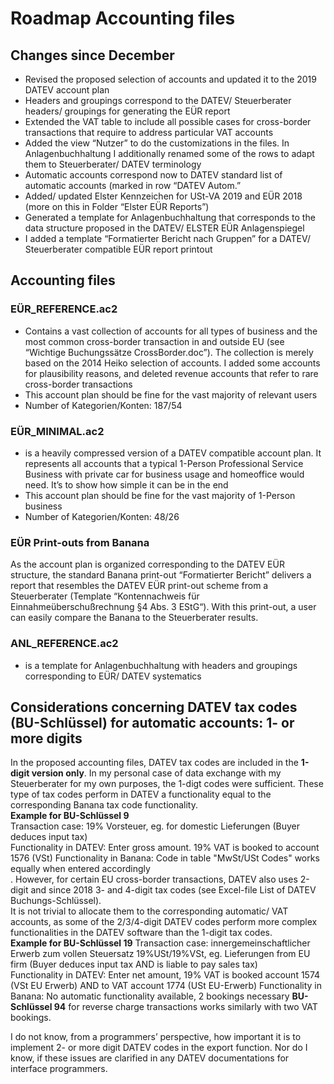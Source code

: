# Roadmap Accounting files
## Changes since December

* Revised the proposed selection of accounts and updated it to the 2019 DATEV account plan
*	Headers and groupings correspond to the DATEV/ Steuerberater headers/ groupings for generating the EÜR report
*	Extended the VAT table to include all possible cases for cross-border transactions that require to address particular VAT accounts
*	Added the view “Nutzer” to do the customizations in the files. In Anlagenbuchhaltung I additionally renamed some of the rows to adapt them to Steuerberater/ DATEV terminology
*	Automatic accounts correspond now to DATEV standard list of automatic accounts (marked in row “DATEV Autom.”
*	Added/ updated Elster Kennzeichen for USt-VA 2019 and EÜR 2018 (more on this in Folder “Elster EÜR Reports”)
*	Generated a template for Anlagenbuchhaltung that corresponds to the data structure proposed in the DATEV/ ELSTER EÜR Anlagenspiegel
*	I added a template “Formatierter Bericht nach Gruppen” for a DATEV/ Steuerberater compatible EÜR report printout

## Accounting files
### EÜR_REFERENCE.ac2
*	Contains a vast collection of accounts for all types of business and the most common cross-border transaction in and outside EU (see “Wichtige Buchungssätze CrossBorder.doc”). The collection is merely based on the 2014 Heiko selection of accounts. I added some accounts for plausibility reasons, and deleted revenue accounts that refer to rare cross-border transactions
*	This account plan should be fine for the vast majority of relevant users
*	Number of Kategorien/Konten: 187/54

### EÜR_MINIMAL.ac2
*	is a heavily compressed version of a DATEV compatible account plan. It represents all accounts that a typical 1-Person Professional Service Business with private car for business usage and homeoffice would need. It’s to show how simple it can be in the end
*	This account plan should be fine for the vast majority of 1-Person business
*	Number of Kategorien/Konten: 48/26

### EÜR Print-outs from Banana
As the account plan is organized corresponding to the DATEV EÜR structure, the standard Banana print-out “Formatierter Bericht” delivers a report that resembles the DATEV EÜR print-out scheme from a Steuerberater (Template “Kontennachweis für Einnahmeüberschußrechnung §4 Abs. 3 EStG“).  With this print-out, a user can easily compare the Banana to the Steuerberater results.

### ANL_REFERENCE.ac2
*	is a template for Anlagenbuchhaltung with headers and groupings corresponding to EÜR/ DATEV systematics

## Considerations concerning DATEV tax codes (BU-Schlüssel) for automatic accounts: 1- or more digits

In the proposed accounting files, DATEV tax codes are included in the **1-digit version only**. In my personal case of data exchange with my Steuerberater for my own purposes, the 1-digt codes were sufficient. These type of tax codes perform in DATEV a functionality equal to the corresponding Banana tax code functionality.  
**Example for BU-Schlüssel 9**  
Transaction case: 19% Vorsteuer, eg. for domestic Lieferungen (Buyer deduces input tax)  
Functionality in DATEV: Enter gross amount. 19% VAT is booked to account 1576 (VSt)
Functionality in Banana: Code in table "MwSt/USt Codes" works equally when entered accordingly  
. 
However, for certain EU cross-border transactions, DATEV also uses 2-digit and since 2018 3- and 4-digit tax codes (see Excel-file List of DATEV Buchungs-Schlüssel).  
It is not trivial to allocate them to the corresponding automatic/ VAT accounts, as some of the 2/3/4-digit DATEV codes perform more complex functionalities in the DATEV software than the 1-digit tax codes.  
**Example for BU-Schlüssel 19** 
Transaction case:	innergemeinschaftlicher Erwerb zum vollen Steuersatz 19%USt/19%VSt, eg. Lieferungen from EU firm (Buyer deduces input tax AND is liable to pay sales tax)  
Functionality in DATEV: Enter net amount, 19% VAT is booked account 1574 (VSt EU Erwerb) AND to VAT account 1774 (USt EU-Erwerb)
Functionality in Banana: No automatic functionality available, 2 bookings necessary
**BU-Schlüssel 94** for reverse charge transactions works similarly with two VAT bookings.

I do not know, from a programmers’ perspective, how important it is to implement 2- or more digit DATEV codes in the export function. Nor do I know, if these issues are clarified in any DATEV documentations for interface programmers.


